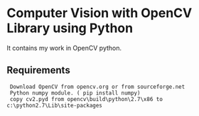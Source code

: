 
# Computer Vision with OpenCV Library using Python

It contains my work in OpenCV python.

## Requirements

     Download OpenCV from opencv.org or from sourceforge.net
     Python numpy module. ( pip install numpy)
     copy cv2.pyd from opencv\build\python\2.7\x86 to c:\python2.7\Lib\site-packages

